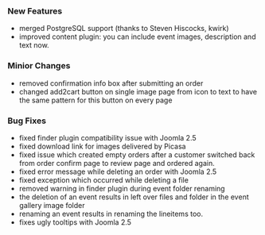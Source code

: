 ### New Features
- merged PostgreSQL support (thanks to Steven Hiscocks, kwirk)
- improved content plugin: you can include event images, description and text now. 

### Minior Changes
- removed confirmation info box after submitting an order
- changed add2cart button on single image page from icon to text to have the same pattern for this button on every page

### Bug Fixes
- fixed finder plugin compatibility issue with Joomla 2.5
- fixed download link for images delivered by Picasa
- fixed issue which created empty orders after a customer switched back from order confirm page to review page and ordered again.
- fixed error message while deleting an order with Joomla 2.5
- fixed exception which occurred while deleting a file
- removed warning in finder plugin during event folder renaming
- the deletion of an event results in left over files and folder in the event gallery image folder
- renaming an event results in renaming the lineitems too.
- fixes ugly tooltips with Joomla 2.5